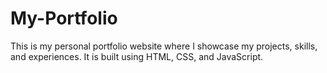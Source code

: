 # My-Portfolio

This is my personal portfolio website where I showcase my projects, skills, and experiences. It is built using HTML, CSS, and JavaScript.
